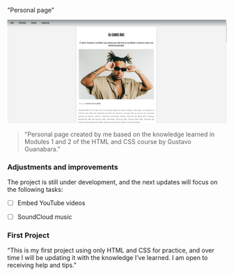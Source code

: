 "Personal page"


<img src="images/Personal-Page.png" alt="Imagem do site">

>"Personal page created by me based on the knowledge learned in Modules 1 and 2 of the HTML and CSS course by Gustavo Guanabara."

### Adjustments and improvements

The project is still under development, and the next updates will focus on the following tasks:

- [ ] Embed YouTube videos
- [ ] SoundCloud music



### First Project 

 "This is my first project using only HTML and CSS for practice, and over time I will be updating it with the knowledge I’ve learned. I am open to receiving help and tips."
